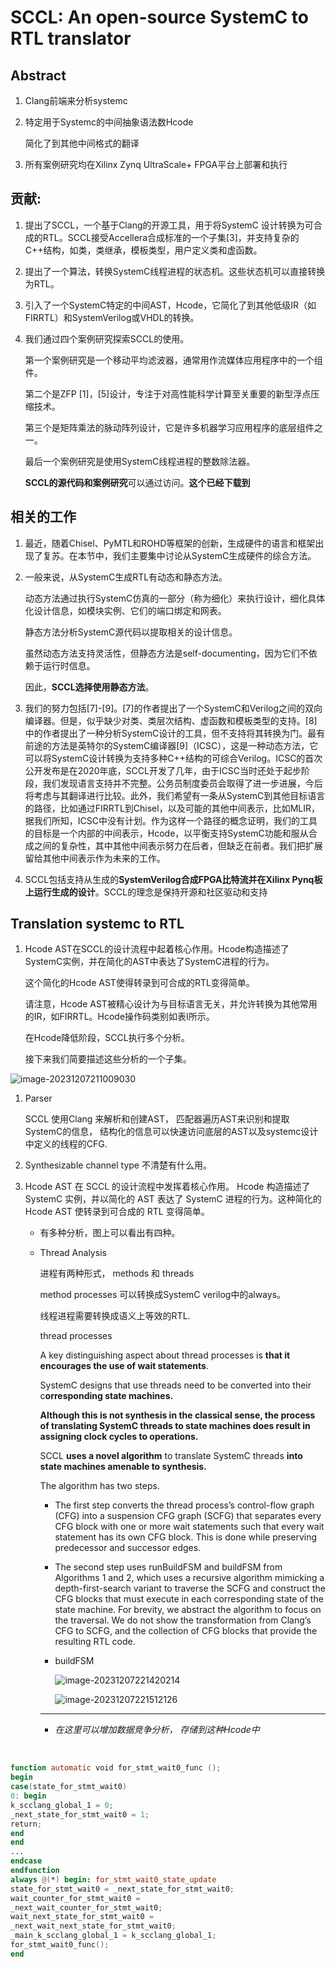 #  SCCL: An open-source SystemC to RTL translator

## Abstract

1. Clang前端来分析systemc

2. 特定用于Systemc的中间抽象语法数Hcode

   简化了到其他中间格式的翻译

3. 所有案例研究均在Xilinx Zynq UltraScale+ FPGA平台上部署和执行

## 贡献:

1. 提出了SCCL，一个基于Clang的开源工具，用于将SystemC 设计转换为可合成的RTL。SCCL接受Accellera合成标准的一个子集[3]，并支持复杂的C++结构，如类，类继承，模板类型，用户定义类和虚函数。

2. 提出了一个算法，转换SystemC线程进程的状态机。这些状态机可以直接转换为RTL。

3. 引入了一个SystemC特定的中间AST，Hcode，它简化了到其他低级IR（如FIRRTL）和SystemVerilog或VHDL的转换。

4. 我们通过四个案例研究探索SCCL的使用。

   第一个案例研究是一个移动平均滤波器，通常用作流媒体应用程序中的一个组件。

   第二个是ZFP [1]，[5]设计，专注于对高性能科学计算至关重要的新型浮点压缩技术。

   第三个是矩阵乘法的脉动阵列设计，它是许多机器学习应用程序的底层组件之一。

   最后一个案例研究是使用SystemC线程进程的整数除法器。

   **SCCL的源代码和案例研究**可以通过访问。**这个已经下载到**

## 相关的工作

1. 最近，随着Chisel、PyMTL和ROHD等框架的创新，生成硬件的语言和框架出现了复苏。在本节中，我们主要集中讨论从SystemC生成硬件的综合方法。

2. 一般来说，从SystemC生成RTL有动态和静态方法。

   动态方法通过执行SystemC仿真的一部分（称为细化）来执行设计，细化具体化设计信息，如模块实例、它们的端口绑定和网表。

   静态方法分析SystemC源代码以提取相关的设计信息。

   虽然动态方法支持灵活性，但静态方法是self-documenting，因为它们不依赖于运行时信息。

   因此，**SCCL选择使用静态方法**。

3. 我们的努力包括[7]-[9]。[7]的作者提出了一个SystemC和Verilog之间的双向编译器。但是，似乎缺少对类、类层次结构、虚函数和模板类型的支持。[8]中的作者提出了一种分析SystemC设计的工具，但不支持将其转换为门。最有前途的方法是英特尔的SystemC编译器[9]（ICSC），这是一种动态方法，它可以将SystemC设计转换为支持多种C++结构的可综合Verilog。ICSC的首次公开发布是在2020年底，SCCL开发了几年，由于ICSC当时还处于起步阶段，我们发现语言支持并不完整。公务员制度委员会取得了进一步进展，今后将考虑与其翻译进行比较。此外，我们希望有一条从SystemC到其他目标语言的路径，比如通过FIRRTL到Chisel，以及可能的其他中间表示，比如MLIR，据我们所知，ICSC中没有计划。作为这样一个路径的概念证明，我们的工具的目标是一个内部的中间表示，Hcode，以平衡支持SystemC功能和服从合成之间的复杂性，其中其他中间表示努力在后者，但缺乏在前者。我们把扩展留给其他中间表示作为未来的工作。

4. SCCL包括支持从生成的**SystemVerilog合成FPGA比特流并在Xilinx Pynq板上运行生成的设计**。SCCL的理念是保持开源和社区驱动和支持

## Translation systemc to RTL

1. Hcode AST在SCCL的设计流程中起着核心作用。Hcode构造描述了SystemC实例，并在简化的AST中表达了SystemC进程的行为。

   这个简化的Hcode AST使得转录到可合成的RTL变得简单。

   请注意，Hcode AST被精心设计为与目标语言无关，并允许转换为其他常用的IR，如FIRRTL。Hcode操作码类别如表I所示。

   在Hcode降低阶段，SCCL执行多个分析。

   接下来我们简要描述这些分析的一个子集。

![image-20231207211009030](${images}/image-20231207211009030.png)

1. Parser

   SCCL 使用Clang 来解析和创建AST， 匹配器遍历AST来识别和提取SystemC的信息， 结构化的信息可以快速访问底层的AST以及systemc设计中定义的线程的CFG. 

2. Synthesizable channel type  不清楚有什么用。

3. Hcode AST 在 SCCL 的设计流程中发挥着核心作用。 Hcode 构造描述了 SystemC 实例，并以简化的 AST 表达了 SystemC 进程的行为。这种简化的 Hcode AST 使转录到可合成的 RTL 变得简单。

   - 有多种分析，图上可以看出有四种。

   - Thread Analysis
   
     进程有两种形式， methods 和 threads
   
     method processes 可以转换成SystemC verilog中的always。
   
     线程进程需要转换成语义上等效的RTL.
   
     thread processes 
   
     A key distinguishing aspect about thread processes is **that it encourages the use of wait statements**. 
   
     SystemC designs that use threads need to be converted into their c**orresponding state machines.** 
   
     **Although this is not synthesis in the classical sense, the process of translating SystemC threads to state machines does result in assigning clock cycles to operations.** 
   
     SCCL **uses a novel algorithm** to translate SystemC threads **into state machines amenable to synthesis.**
   
      The algorithm has two steps. 
   
     - The first step converts the thread process’s control-flow graph (CFG) into a suspension CFG graph (SCFG) that separates every CFG block with one or more wait statements such that every wait statement has its own CFG block. This is done while preserving predecessor and successor edges. 
     - The second step uses runBuildFSM and buildFSM from Algorithms 1 and 2, which uses a recursive algorithm mimicking a depth-first-search variant to traverse the SCFG and construct the CFG blocks that must execute in each corresponding state of the state machine. For brevity, we abstract the algorithm to focus on the traversal. We do not show the transformation from Clang’s CFG to SCFG, and the collection of CFG blocks that provide the resulting RTL code.
   
     - buildFSM
   
       ![image-20231207221420214](${images}/image-20231207221420214.png)
   
       ![image-20231207221512126](${images}/image-20231207221512126.png)
   
     ---
   
     * *在这里可以增加数据竞争分析， 存储到这种Hcode中*

​      

```verilog
function automatic void for_stmt_wait0_func ();
begin
case(state_for_stmt_wait0)
0: begin
k_scclang_global_1 = 0;
_next_state_for_stmt_wait0 = 1;
return;
end
end
...
endcase
endfunction
always @(*) begin: for_stmt_wait0_state_update
state_for_stmt_wait0 = _next_state_for_stmt_wait0;
wait_counter_for_stmt_wait0 =
_next_wait_counter_for_stmt_wait0;
wait_next_state_for_stmt_wait0 =
_next_wait_next_state_for_stmt_wait0;
_main_k_scclang_global_1 = k_scclang_global_1;
for_stmt_wait0_func();
end
```



   
